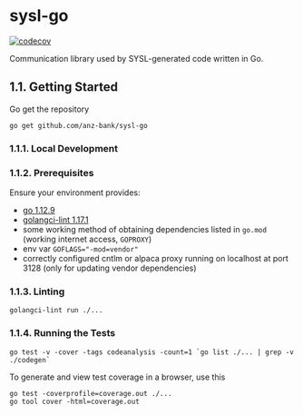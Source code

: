 # sysl-go

[![codecov](https://codecov.io/gh/cuminandpaprika/sysl-go-comms/branch/master/graph/badge.svg)](https://codecov.io/gh/cuminandpaprika/sysl-go-comms)

Communication library used by SYSL-generated code written in Go.

## 1.1. Getting Started

Go get the repository

    go get github.com/anz-bank/sysl-go

### 1.1.1. Local Development

### 1.1.2. Prerequisites

Ensure your environment provides:

- [go 1.12.9](https://golang.org/)
- [golangci-lint 1.17.1](https://github.com/golangci/golangci-lint)
- some working method of obtaining dependencies listed in `go.mod` (working internet access, `GOPROXY`)
- env var `GOFLAGS="-mod=vendor"`
- correctly configured cntlm or alpaca proxy running on localhost at port 3128 (only for updating vendor dependencies)

### 1.1.3. Linting
    golangci-lint run ./...

### 1.1.4. Running the Tests
    go test -v -cover -tags codeanalysis -count=1 `go list ./... | grep -v ./codegen`

To generate and view test coverage in a browser, use this

    go test -coverprofile=coverage.out ./...
    go tool cover -html=coverage.out
